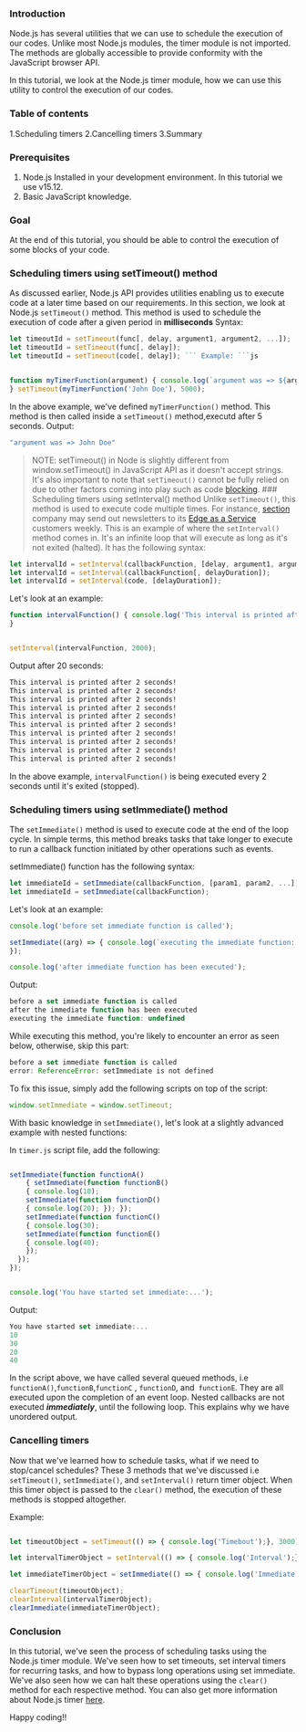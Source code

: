 ### Introduction
Node.js has several utilities that we can use to schedule the execution of our codes. Unlike most Node.js modules, the timer module is not imported. The methods are globally accessible to provide conformity with the JavaScript browser API.

In this tutorial, we look at the Node.js timer module, how we can use this utility to control the execution of our codes.

### Table of contents

1.Scheduling timers
2.Cancelling timers
3.Summary

### Prerequisites
1. Node.js Installed in your development environment. In this tutorial we use v15.12.
2. Basic JavaScript knowledge. 

### Goal

At the end of this tutorial, you should be able to control the execution of some blocks of your code. 

### Scheduling timers using setTimeout() method 

As discussed earlier, Node.js API provides utilities enabling us to execute code at a later time based on our requirements. In this section, we look at Node.js `setTimeout()` method. This method is used to schedule the execution of code after a given period in **milliseconds** Syntax:
```js
let timeoutId = setTimeout(func[, delay, argument1, argument2, ...]);
let timeoutId = setTimeout(func[, delay]);
let timeoutId = setTimeout(code[, delay]); ``` Example: ```js


function myTimerFunction(argument) { console.log(`argument was => ${argument}`);
} setTimeout(myTimerFunction('John Doe'), 5000);

```

In the above example, we've defined `myTimerFunction()` method. This method is then called inside a `setTimeout()` method,executd after 5 seconds. Output:

```bash
"argument was => John Doe"
```

> NOTE: setTimeout() in Node is slightly different from window.setTimeout() in JavaScript API as it doesn't accept strings.
> It's also important to note that `setTimeout()` cannot be fully relied on due to other factors coming into play such as code [blocking](https://nodejs.org/en/docs/guides/blocking-vs-non-blocking/). ### Scheduling timers using setInterval() method Unlike `setTimeout()`, this method is used to execute code multiple times. For instance, [section](section.io) company may send out newsletters to its [Edge as a Service](https://www.section.io/saas-edge-solutions/) customers weekly. This is an example of where the `setInterval()` method comes in. It's an infinite loop that will execute as long as it's not exited (halted). It has the following syntax: 

```js
let intervalId = setInterval(callbackFunction, [delay, argument1, argument2, ...]);
let intervalId = setInterval(callbackFunction[, delayDuration]);
let intervalId = setInterval(code, [delayDuration]); 

```
Let's look at an example:


```js
function intervalFunction() { console.log('This interval is printed after 2 seconds!');
} 


setInterval(intervalFunction, 2000);

```
Output after 20 seconds: 

```bash
This interval is printed after 2 seconds!
This interval is printed after 2 seconds!
This interval is printed after 2 seconds!
This interval is printed after 2 seconds!
This interval is printed after 2 seconds!
This interval is printed after 2 seconds!
This interval is printed after 2 seconds!
This interval is printed after 2 seconds!
This interval is printed after 2 seconds!
This interval is printed after 2 seconds! 
```
In the above example, `intervalFunction()` is being executed every 2 seconds until it's exited (stopped).

### Scheduling timers using setImmediate() method 

The `setImmediate()` method is used to execute code at the end of the loop cycle.
In simple terms, this method breaks tasks that take longer to execute to run a callback function initiated by other operations such as events.

setImmediate() function has the following syntax: 
``` js
let immediateId = setImmediate(callbackFunction, [param1, param2, ...]);
let immediateId = setImmediate(callbackFunction);
```
Let's look at an example: 

```js
console.log('before set immediate function is called'); 

setImmediate((arg) => { console.log(`executing the immediate function: ${arg}`);
}); 

console.log('after immediate function has been executed');
``` 

Output:

```js
before a set immediate function is called
after the immediate function has been executed
executing the immediate function: undefined
```
While executing this method, you're likely to encounter an error as seen below, otherwise, skip this part:

```js
before a set immediate function is called
error: ReferenceError: setImmediate is not defined
``` 

To fix this issue, simply add the following scripts on top of the script:

```js
window.setImmediate = window.setTimeout;
```
With basic knowledge in `setImmediate()`, let's look at a slightly advanced example with nested functions: 

In `timer.js` script file, add the following: 

```js

setImmediate(function functionA()
    { setImmediate(function functionB()
    { console.log(10); 
    setImmediate(function functionD()
    { console.log(20); }); }); 
    setImmediate(function functionC()
    { console.log(30); 
    setImmediate(function functionE() 
    { console.log(40);
    });
  });
});


console.log('You have started set immediate:...');
```

Output: 
```js
You have started set immediate:...
10
30
20
40
```
In the script above, we have called several queued methods, i.e `functionA()`,`functionB`,`functionC` , `functionD`, and` functionE`.
They are all executed upon the completion of an event loop. Nested callbacks are not executed ***immediately***, until the following loop.
This explains why we have unordered output. 


### Cancelling timers

Now that we've learned how to schedule tasks, what if we need to stop/cancel schedules?
These 3 methods that we've discussed i.e `setTimeout()`, `setImmediate()`, and `setInterval()` return timer object.
When this timer object is passed to the `clear()` method, the execution of these methods is stopped altogether. 

Example:

```js

let timeoutObject = setTimeout(() => { console.log('Timebout');}, 3000);

let intervalTimerObject = setInterval(() => { console.log('Interval');}, 5000);

let immediateTimerObject = setImmediate(() => { console.log('Immediate');}); 

clearTimeout(timeoutObject);
clearInterval(intervalTimerObject);
clearImmediate(immediateTimerObject);
```
### Conclusion
In this tutorial, we've seen the process of scheduling tasks using the Node.js timer module. We've seen how to set timeouts, set interval timers for recurring tasks, and how to bypass long operations using set immediate.  
We've also seen how we can halt these operations using the `clear()` method for each respective method.
You can also get more information about Node.js timer [here](https://nodejs.org/en/docs/guides/timers-in-node/).

Happy coding!!
